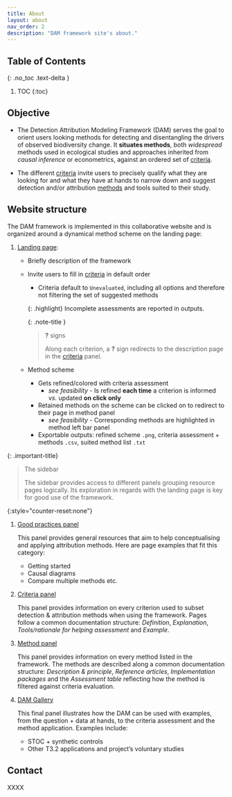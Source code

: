 ```yaml
---
title: About
layout: about
nav_order: 2
description: "DAM framework site's about."
---
```


## Table of Contents
{: .no_toc .text-delta }
1. TOC
{:toc}


## Objective
- The Detection Attribution Modeling Framework (DAM) serves the goal to orient users looking methods for detecting and disentangling the drivers of observed biodiversity change.
It **situates methods**, both *widespread* methods used in ecological studies and approaches inherited from *causal inference* or econometrics, against an ordered set of [criteria](/criteria).

- The different [criteria](/criteria) invite users to precisely qualify what they are looking for and what they have at hands to narrow down and suggest detection and/or attribution [methods](/methods) and tools suited to their study.



## Website structure

The DAM framework is implemented in this collaborative website and is organized around a dynamical method scheme on the landing page:

1. [Landing page](/):
    - Briefly description of the framework
    - Invite users to fill in [criteria](/criteria) in default order
        - Criteria default to `Unevaluated`, including all options and therefore not filtering the set of suggested methods

        {: .highlight}
        Incomplete assessments are reported in outputs.
    
        {: .note-title }
        > **?** signs
        > 
        > Along each criterion, a **?** sign redirects to the description page in the [criteria](/criteria) panel.

   
    - Method scheme
        - Gets refined/colored with criteria assessment 
            - _see feasibility_ - Is refined **each time** a criterion is informed _vs._ updated **on click only**
        - Retained methods on the scheme can be clicked on to redirect to their page in method panel 
            - _see feasibility_ - Corresponding methods are highlighted in method left bar panel 
        - Exportable outputs: refined scheme `.png`, criteria assessment + methods `.csv`, suited method list `.txt`



{: .important-title}
> The sidebar
>
> The sidebar provides access to different panels grouping resource pages logically.
> Its exploration in regards with the landing page is key for good use of the framework.

{:style="counter-reset:none"}
1. [Good practices panel](/practices)
    
    This panel provides general resources that aim to help conceptualising and applying attribution methods. Here are page examples that fit this category:
    - Getting started 
    - Causal diagrams
    <!-- - Review articles -->
    - Compare multiple methods etc.


1. [Criteria panel ](/criteria)

    This panel provides information on every criterion used to subset detection & attribution methods when using the framework. Pages follow a common documentation structure: *Definition*, *Explanation*, *Tools/rationale for helping assessment* and *Example*.


1. [Method panel](/methods)

    This panel provides information on every method listed in the framework. The methods are described along a common documentation structure: *Description & principle*, *Reference articles*, *Implementation packages* and the *Assessment table* reflecting how the method is filtered against criteria evaluation.


1. [DAM Gallery](/gallery)

    This final panel illustrates how the DAM can be used with examples, from the question + data at hands, to the criteria assessment and the method application. Examples include:
    - STOC + synthetic controls 
    - Other T3.2 applications and project’s voluntary studies 



## Contact

XXXX